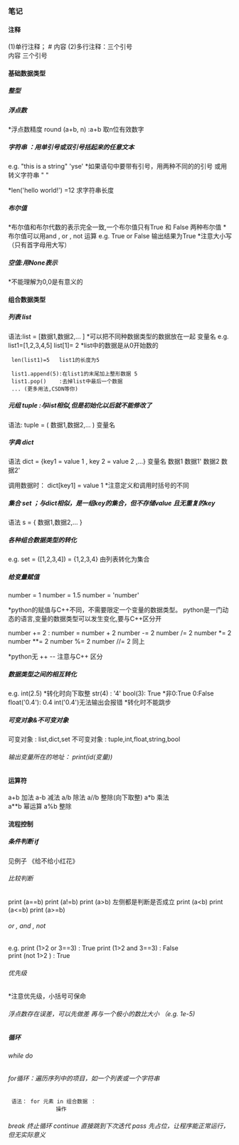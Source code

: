 ### 笔记



#### 注释
(1)单行注释； # 内容
(2)多行注释：三个引号   
            内容
            三个引号

#### 基础数据类型

##### 整型

##### 浮点数
*浮点数精度
round (a+b, n)  :a+b 取n位有效数字

##### 字符串  ：用单引号或双引号括起来的任意文本
e.g. "this is a string" 
     'yse'
*如果语句中要带有引号，用两种不同的的引号
                   或用转义字符串 \"    \"

*len('hello world!') =12      求字符串长度

##### 布尔值
*布尔值和布尔代数的表示完全一致,一个布尔值只有True 和 False 两种布尔值
*布尔值可以用and , or , not 运算
e.g. True or False 输出结果为True
*注意大小写（只有首字母用大写）

##### 空值:用None表示
*不能理解为0,0是有意义的

#### 组合数据类型

##### 列表 list
语法:list = [数据1,数据2,... ]         *可以把不同种数据类型的数据放在一起
    变量名
e.g. list1=[1,2,3,4,5]   list[1]= 2   *list中的数据是从0开始数的

     len(list1)=5   list1的长度为5

     list1.append(5):在list1的末尾加上整形数据 5
     list1.pop()    :去掉list中最后一个数据
     ... (更多用法,CSDN等你)

##### 元组 tuple :与list相似,但是初始化以后就不能修改了
语法: tuple = ( 数据1,数据2,... )
     变量名

##### 字典 dict
语法 dict = {key1 = value 1 , key 2 = value 2 ,...}
    变量名   数据1    数据1'    数据2    数据2'

调用数据时：  dict[key1] = value 1  *注意定义和调用时括号的不同

##### 集合 set ；与dict相似，是一组key的集合，但不存储value 且无重复的key
语法  s = { 数据1,数据2,... } 

##### 各种组合数据类型的转化
e.g. set = ([1,2,3,4]) = {1,2,3,4}    由列表转化为集合

##### 给变量赋值
number = 1
number = 1.5
number = 'number'

*python的赋值与C++不同，不需要限定一个变量的数据类型。
 python是一门动态的语言,变量的数据类型可以发生变化,要与C++区分开

number += 2 :  number = number + 2
number -= 2
number /= 2
number *= 2
number **= 2
number %= 2
number //= 2    同上

*python无 ++ -- 注意与C++ 区分

##### 数据类型之间的相互转化
e.g. int(2.5)  *转化时向下取整
     str(4) : '4'
     bool(3): True   *非0:True  0:False
     float('0.4'): 0.4 
     int('0.4')无法输出会报错 *转化时不能跳步



##### 可变对象&不可变对象
可变对象   : list,dict,set
不可变对象 : tuple,int,float,string,bool 


###### 输出变量所在的地址： print(id(变量))


#### 运算符
a+b  加法
a-b  减法
a/b  除法
a//b 整除(向下取整)
a*b  乘法  
a**b 幂运算
a%b  整除

#### 流程控制

##### 条件判断 if
见例子 《给不给小红花》

###### 比较判断
print (a==b)
print (a!=b)
print (a>b)     左侧都是判断是否成立
print (a<b)
print (a<=b)
print (a>=b)

###### or , and , not  
e.g. print (1>2 or 3==3)   : True
     print (1>2 and 3==3)  : False          
     print (not 1>2 )      : True

###### 优先级
*注意优先级，小括号可保命

###### 浮点数存在误差，可以先做差 再与一个极小的数比大小 （e.g. 1e-5)

##### 循环

###### while do   
###### for循环：遍历序列中的项目，如一个列表或一个字符串
     语法： for 元素 in 组合数据 ：
                   操作

###### break 终止循环 continue 直接跳到下次迭代  pass 先占位，让程序能正常运行，但无实际意义











